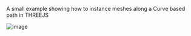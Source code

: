 A small example showing how to instance meshes along a Curve based path in THREEJS

![image](https://github.com/manthrax/InstanceCurve/assets/350247/697c89bd-e153-4e3c-be13-c34c4edf88a2)
